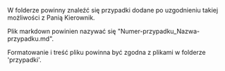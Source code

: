 W folderze powinny znaleźć się przypadki dodane po uzgodnieniu takiej możliwości z Panią Kierownik.

Plik markdown powinien nazywać się "Numer-przypadku_Nazwa-przypadku.md".

Formatowanie i treść pliku powinna być zgodna z plikami w folderze 'przypadki'.